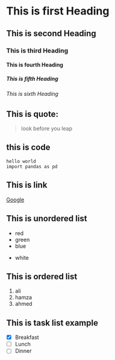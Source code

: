 # This is first Heading

## This is second Heading

### This is third Heading

#### This is fourth Heading

##### This is fifth Heading

###### This is sixth Heading


## This is quote:
> look before you leap

## this is code
``` 
hello world
import pandas as pd
```

## This is link

[Google](http:\\google.com)

## This is unordered list
- red
- green 
- blue
* white

## This is ordered list

1. ali
2. hamza
3. ahmed

## This is task list example

- [x] Breakfast
- [ ] Lunch
- [ ] Dinner
